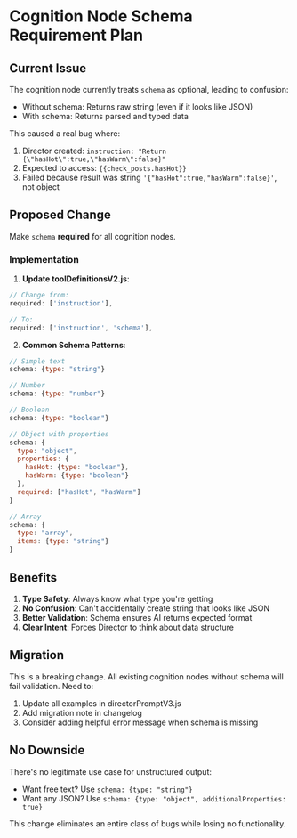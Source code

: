 # Cognition Node Schema Requirement Plan

## Current Issue

The cognition node currently treats `schema` as optional, leading to confusion:
- Without schema: Returns raw string (even if it looks like JSON)
- With schema: Returns parsed and typed data

This caused a real bug where:
1. Director created: `instruction: "Return {\"hasHot\":true,\"hasWarm\":false}"`
2. Expected to access: `{{check_posts.hasHot}}`
3. Failed because result was string `'{"hasHot":true,"hasWarm":false}'`, not object

## Proposed Change

Make `schema` **required** for all cognition nodes.

### Implementation

1. **Update toolDefinitionsV2.js**:
```javascript
// Change from:
required: ['instruction'],

// To:
required: ['instruction', 'schema'],
```

2. **Common Schema Patterns**:
```javascript
// Simple text
schema: {type: "string"}

// Number
schema: {type: "number"}

// Boolean
schema: {type: "boolean"}

// Object with properties
schema: {
  type: "object",
  properties: {
    hasHot: {type: "boolean"},
    hasWarm: {type: "boolean"}
  },
  required: ["hasHot", "hasWarm"]
}

// Array
schema: {
  type: "array",
  items: {type: "string"}
}
```

## Benefits

1. **Type Safety**: Always know what type you're getting
2. **No Confusion**: Can't accidentally create string that looks like JSON
3. **Better Validation**: Schema ensures AI returns expected format
4. **Clear Intent**: Forces Director to think about data structure

## Migration

This is a breaking change. All existing cognition nodes without schema will fail validation. Need to:
1. Update all examples in directorPromptV3.js
2. Add migration note in changelog
3. Consider adding helpful error message when schema is missing

## No Downside

There's no legitimate use case for unstructured output:
- Want free text? Use `schema: {type: "string"}`
- Want any JSON? Use `schema: {type: "object", additionalProperties: true}`

This change eliminates an entire class of bugs while losing no functionality.